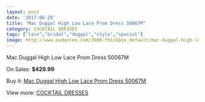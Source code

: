 ```yaml
---
layout: post
date: '2017-06-28'
title: "Mac Duggal High Low Lace Prom Dress 50067M"
category: COCKTAIL DRESSES
tags: ["lace","bridal","duggal","style","special"]
image: http://www.eudances.com/3980-thickbox_default/mac-duggal-high-low-lace-prom-dress-50067m.jpg
---
```

Mac Duggal High Low Lace Prom Dress 50067M

On Sales: **$429.99**
<a href="https://www.eudances.com/en/cocktail-dresses/1329-mac-duggal-high-low-lace-prom-dress-50067m.html"><amp-img layout="responsive" width="600" height="600" src="//www.eudances.com/3980-thickbox_default/mac-duggal-high-low-lace-prom-dress-50067m.jpg" alt="Mac Duggal High Low Lace Prom Dress 50067M 0" /></a>
<a href="https://www.eudances.com/en/cocktail-dresses/1329-mac-duggal-high-low-lace-prom-dress-50067m.html"><amp-img layout="responsive" width="600" height="600" src="//www.eudances.com/3982-thickbox_default/mac-duggal-high-low-lace-prom-dress-50067m.jpg" alt="Mac Duggal High Low Lace Prom Dress 50067M 1" /></a>
<a href="https://www.eudances.com/en/cocktail-dresses/1329-mac-duggal-high-low-lace-prom-dress-50067m.html"><amp-img layout="responsive" width="600" height="600" src="//www.eudances.com/3981-thickbox_default/mac-duggal-high-low-lace-prom-dress-50067m.jpg" alt="Mac Duggal High Low Lace Prom Dress 50067M 2" /></a>

Buy it: [Mac Duggal High Low Lace Prom Dress 50067M](https://www.eudances.com/en/cocktail-dresses/1329-mac-duggal-high-low-lace-prom-dress-50067m.html "Mac Duggal High Low Lace Prom Dress 50067M")

View more: [COCKTAIL DRESSES](https://www.eudances.com/en/14-cocktail-dresses "COCKTAIL DRESSES")